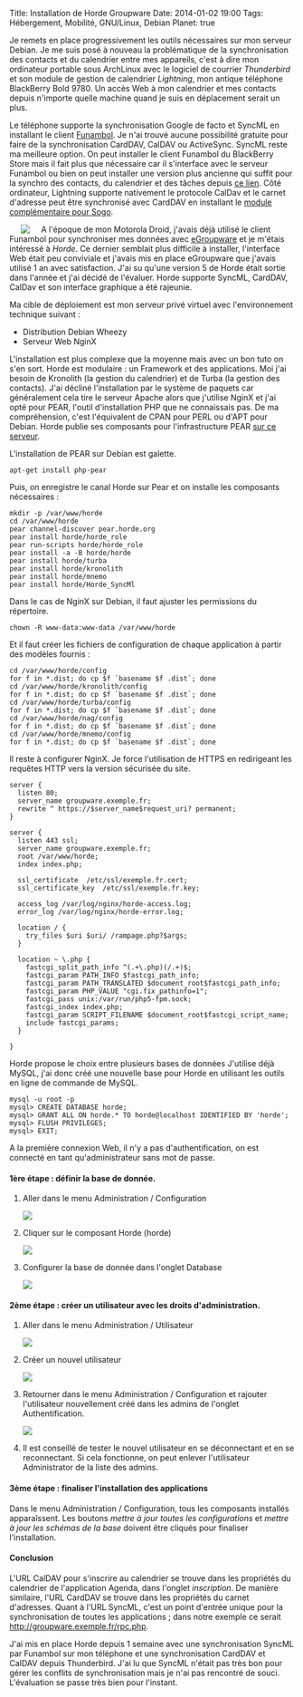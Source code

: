 Title: Installation de Horde Groupware 
Date: 2014-01-02 19:00
Tags: Hébergement, Mobilité, GNU/Linux, Debian
Planet: true

Je remets en place progressivement les outils nécessaires sur mon serveur
Debian. Je me suis posé à nouveau la problématique de la synchronisation des
contacts et du calendrier entre mes appareils, c'est à dire mon ordinateur
portable sous ArchLinux avec le logiciel de courrier *Thunderbird* et son
module de gestion de calendrier *Lightning*, mon antique téléphone BlackBerry
Bold 9780. Un accès Web à mon calendrier et mes contacts depuis n'importe
quelle machine quand je suis en déplacement serait un plus. 

Le téléphone supporte la synchronisation Google de facto et SyncML en
installant le client [Funambol](http://www.funambol.com). Je n'ai trouvé aucune
possibilité gratuite pour faire de la synchronisation CardDAV, CalDAV ou
ActiveSync. SyncML reste ma meilleure option. On peut installer le client
Funambol du BlackBerry Store mais il fait plus que nécessaire car il
s'interface avec le serveur Funambol ou bien on peut installer une version plus
ancienne qui suffit pour la synchro des contacts, du calendrier et des tâches
depuis [ce lien](http://www.memotoo.com/how-to-sync-your-blackberry-phone.php).
Côté ordinateur, Lightning supporte nativement le protocole CalDav et le carnet
d'adresse peut être synchronisé avec CardDAV en installant le [module
complémentaire pour Sogo](http://www.sogo.nu/english/downloads/frontends.html).

<img src="images/2014/logo-horde.jpg" style="float:left; margin: 0px 20px;"/>A
l'époque de mon Motorola Droid, j'avais déjà utilisé le client Funambol pour
synchroniser mes données avec
[eGroupware](http://www.egroupware.org/community_edition) et je m'étais
intéressé à *Horde*. Ce dernier semblait plus difficile à installer,
l'interface Web était peu conviviale et j'avais mis en place eGroupware que
j'avais utilisé 1 an avec satisfaction. J'ai su qu'une version 5 de Horde était
sortie dans l'année et j'ai décidé de l'évaluer. Horde supporte SyncML,
CardDAV, CalDav et son interface graphique a été rajeunie.

Ma cible de déploiement est mon serveur privé virtuel avec
l'environnement technique suivant : 

- Distribution Debian Wheezy
- Serveur Web NginX

L'installation est plus complexe que la moyenne mais avec un bon tuto on s'en
sort. Horde est modulaire : un Framework et des applications. Moi j'ai besoin
de Kronolith (la gestion du calendrier) et de Turba (la gestion des contacts).
J'ai décliné l'installation par le système de paquets car généralement cela
tire le serveur Apache alors que j'utilise NginX et j'ai opté pour PEAR,
l'outil d'installation PHP que ne connaissais pas. De ma compréhension, c'est
l'équivalent de CPAN pour PERL ou d'APT pour Debian. Horde publie ses
composants pour l'infrastructure PEAR [sur ce serveur](http://pear.horde.org).

L'installation de PEAR sur Debian est galette.

    apt-get install php-pear

Puis, on enregistre le canal Horde sur Pear et on installe les composants
nécessaires :

    mkdir -p /var/www/horde
    cd /var/www/horde
    pear channel-discover pear.horde.org
    pear install horde/horde_role
    pear run-scripts horde/horde_role
    pear install -a -B horde/horde
    pear install horde/turba
    pear install horde/kronolith
    pear install horde/mnemo
    pear install horde/Horde_SyncMl

Dans le cas de NginX sur Debian, il faut ajuster les permissions du répertoire.

    chown -R www-data:www-data /var/www/horde

Et il faut créer les fichiers de configuration de chaque application à partir
des modèles fournis :

    cd /var/www/horde/config
    for f in *.dist; do cp $f `basename $f .dist`; done
    cd /var/www/horde/kronolith/config
    for f in *.dist; do cp $f `basename $f .dist`; done
    cd /var/www/horde/turba/config
    for f in *.dist; do cp $f `basename $f .dist`; done
    cd /var/www/horde/nag/config
    for f in *.dist; do cp $f `basename $f .dist`; done
    cd /var/www/horde/mnemo/config
    for f in *.dist; do cp $f `basename $f .dist`; done

Il reste à configurer NginX. Je force l'utilisation de HTTPS en redirigeant les
requêtes HTTP vers la version sécurisée du site.

    server {
      listen 80;
      server_name groupware.exemple.fr;
      rewrite ^ https://$server_name$request_uri? permanent;
    }

    server {
      listen 443 ssl;
      server_name groupware.exemple.fr;
      root /var/www/horde;
      index index.php;

      ssl_certificate  /etc/ssl/exemple.fr.cert;
      ssl_certificate_key  /etc/ssl/exemple.fr.key;

      access_log /var/log/nginx/horde-access.log;
      error_log /var/log/nginx/horde-error.log;

      location / {
        try_files $uri $uri/ /rampage.php?$args;
      }

      location ~ \.php {
        fastcgi_split_path_info ^(.+\.php)(/.+)$;
        fastcgi_param PATH_INFO $fastcgi_path_info;
        fastcgi_param PATH_TRANSLATED $document_root$fastcgi_path_info;
        fastcgi_param PHP_VALUE "cgi.fix_pathinfo=1";
        fastcgi_pass unix:/var/run/php5-fpm.sock;
        fastcgi_index index.php;
        fastcgi_param SCRIPT_FILENAME $document_root$fastcgi_script_name;
        include fastcgi_params;
      }

    }

Horde propose le choix entre plusieurs bases de données J'utilise déjà MySQL,
j'ai donc créé une nouvelle base pour Horde en utilisant les outils
en ligne de commande de MySQL.

    mysql -u root -p 
    mysql> CREATE DATABASE horde;
    mysql> GRANT ALL ON horde.* TO horde@localhost IDENTIFIED BY 'horde';
    mysql> FLUSH PRIVILEGES;
    mysql> EXIT;

A la première connexion Web, il n'y a pas d'authentification, on est connecté
en tant qu'administrateur sans mot de passe. 

#### 1ère étape : définir la base de donnée.

1. Aller dans le menu Administration / Configuration

    <img src="images/2014/horde-config.png"/>

2. Cliquer sur le composant Horde (horde)

    <img src="images/2014/horde-application.png"/>

3. Configurer la base de donnée dans l'onglet Database

    <img src="images/2014/horde-database.png"/>

#### 2ème étape : créer un utilisateur avec les droits d'administration. 

1. Aller dans le menu Administration / Utilisateur

    <img src="images/2014/horde-user.png"/>

2. Créer un nouvel utilisateur 

    <img src="images/2014/horde-adduser.png"/>

3. Retourner dans le menu Administration / Configuration et rajouter
   l'utilisateur nouvellement créé dans les admins de l'onglet
   Authentification.

    <img src="images/2014/horde-setadmin.png"/>

4. Il est conseillé de tester le nouvel utilisateur en se déconnectant et en se
   reconnectant. Si cela fonctionne, on peut enlever l'utilisateur
   Administrator de la liste des admins.

#### 3ème étape : finaliser l'installation des applications

Dans le menu Administration / Configuration, tous les composants installés
apparaîssent. Les boutons *mettre à jour toutes les configurations* et *mettre
à jour les schémas de la base* doivent être cliqués pour finaliser l'installation.

#### Conclusion

L'URL CalDAV pour s'inscrire au calendrier se trouve dans les propriétés du
calendrier de l'application Agenda, dans l'onglet *inscription*. De manière
similaire, l'URL CardDAV se trouve dans les propriétés du carnet d'adresses.
Quant à l'URL SyncML, c'est un point d'entrée unique pour la synchronisation de
toutes les applications ; dans notre exemple ce serait
http://groupware.exemple.fr/rpc.php.

J'ai mis en place Horde depuis 1 semaine avec une synchronisation SyncML par
Funambol sur mon téléphone et une synchronisation CardDAV et CalDAV depuis
Thunderbird. J'ai lu que SyncML n'était pas très bon pour gérer les conflits de
synchronisation mais je n'ai pas rencontré de souci. L'évaluation se passe très
bien pour l'instant.
